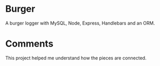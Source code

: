 # Burger

A burger logger with MySQL, Node, Express, Handlebars and an ORM.

# Comments

This project helped me understand how the pieces are connected.